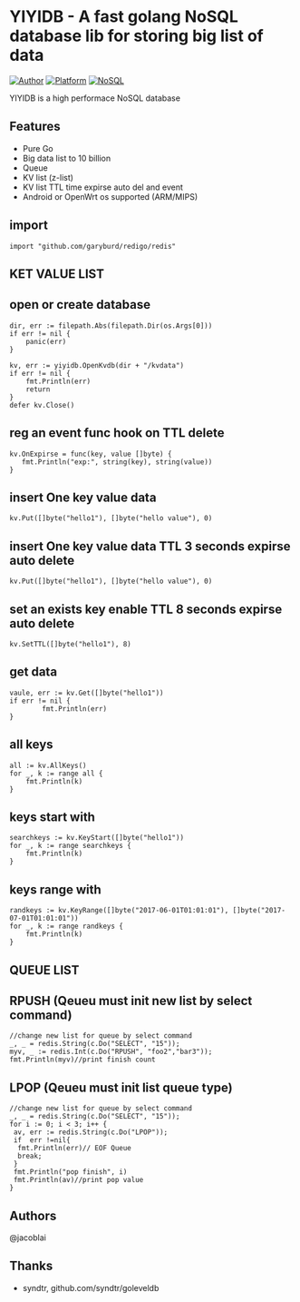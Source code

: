 # YIYIDB - A fast golang NoSQL database lib for storing big list of data

[![Author](https://img.shields.io/badge/author-@jacoblai-blue.svg?style=flat)](http://www.icoolpy.com/) [![Platform](https://img.shields.io/badge/platform-Linux,%20OpenWrt,%20Android,%20Mac,%20Windows-green.svg?style=flat)](https://github.com/jacoblai/dhdb) [![NoSQL](https://img.shields.io/badge/db-NoSQL-pink.svg?tyle=flat)](https://github.com/jacoblai/dhdb)


YIYIDB is a high performace NoSQL database

## Features

* Pure Go 
* Big data list to 10 billion
* Queue 
* KV list (z-list)
* KV list TTL time expirse auto del and event
* Android or OpenWrt os supported (ARM/MIPS)

## import
```
import "github.com/garyburd/redigo/redis"
```
## KET VALUE LIST

## open or create database
```
dir, err := filepath.Abs(filepath.Dir(os.Args[0]))
if err != nil {
	panic(err)
}

kv, err := yiyidb.OpenKvdb(dir + "/kvdata")
if err != nil {
	fmt.Println(err)
	return
}
defer kv.Close()
```
## reg an event func hook on TTL delete
```
kv.OnExpirse = func(key, value []byte) {
   fmt.Println("exp:", string(key), string(value))
}
```

## insert One key value data
```
kv.Put([]byte("hello1"), []byte("hello value"), 0)
```

## insert One key value data TTL 3 seconds expirse auto delete
```
kv.Put([]byte("hello1"), []byte("hello value"), 0)
```

## set an exists key enable TTL 8 seconds expirse auto delete
```
kv.SetTTL([]byte("hello1"), 8)
```

## get data
```
vaule, err := kv.Get([]byte("hello1"))
if err != nil {
		fmt.Println(err)
}
```

## all keys
```
all := kv.AllKeys()
for _, k := range all {
	fmt.Println(k)
}
```

## keys start with 
```
searchkeys := kv.KeyStart([]byte("hello1"))
for _, k := range searchkeys {
	fmt.Println(k)
}
```

## keys range with
```
randkeys := kv.KeyRange([]byte("2017-06-01T01:01:01"), []byte("2017-07-01T01:01:01"))
for _, k := range randkeys {
	fmt.Println(k)
}
```

## QUEUE LIST

## RPUSH (Qeueu must init new list by select command)
```
//change new list for queue by select command
_, _ = redis.String(c.Do("SELECT", "15"));
myv, _ := redis.Int(c.Do("RPUSH", "foo2","bar3"));
fmt.Println(myv)//print finish count
```

## LPOP (Qeueu must init list queue type)
```
//change new list for queue by select command
_, _ = redis.String(c.Do("SELECT", "15"));
for i := 0; i < 3; i++ {
 av, err := redis.String(c.Do("LPOP"));
 if  err !=nil{
  fmt.Println(err)// EOF Queue
  break;
 }
 fmt.Println("pop finish", i)
 fmt.Println(av)//print pop value
}
```

## Authors

@jacoblai

## Thanks

* syndtr, github.com/syndtr/goleveldb
